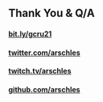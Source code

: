 ## Thank You & Q/A

#### [bit.ly/gcru21](https://bit.ly/gcru21)

#### [twitter.com/arschles](https://twitter.com/arschles)

#### [twitch.tv/arschles](https://twitch.tv/arschles)

#### [github.com/arschles](https://github.com/arschles)
